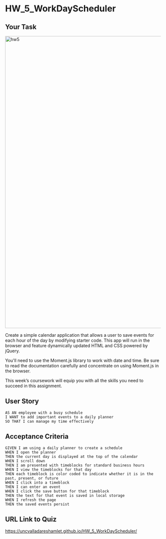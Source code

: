 # HW_5_WorkDayScheduler

## Your Task
<img width="945" alt="hw5" src="https://user-images.githubusercontent.com/80364592/116960180-a5eb3500-ac6d-11eb-9964-0df136e08ab8.PNG">

Create a simple calendar application that allows a user to save events for each hour of the day by modifying starter code. This app will run in the browser and feature dynamically updated HTML and CSS powered by jQuery.

You'll need to use the Moment.js library to work with date and time. Be sure to read the documentation carefully and concentrate on using Moment.js in the browser.

This week’s coursework will equip you with all the skills you need to succeed in this assignment.

## User Story
```
AS AN employee with a busy schedule
I WANT to add important events to a daily planner
SO THAT I can manage my time effectively
```

## Acceptance Criteria

```
GIVEN I am using a daily planner to create a schedule
WHEN I open the planner
THEN the current day is displayed at the top of the calendar
WHEN I scroll down
THEN I am presented with timeblocks for standard business hours
WHEN I view the timeblocks for that day
THEN each timeblock is color coded to indicate whether it is in the past, present, or future
WHEN I click into a timeblock
THEN I can enter an event
WHEN I click the save button for that timeblock
THEN the text for that event is saved in local storage
WHEN I refresh the page
THEN the saved events persist
```

## URL Link to Quiz 
https://uncvalladareshamlet.github.io/HW_5_WorkDayScheduler/